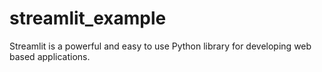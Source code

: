 # streamlit_example
Streamlit is a powerful and easy to use Python library for developing web based applications.
